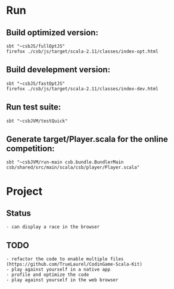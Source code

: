 # Run
## Build optimized version:

    sbt "~csbJS/fullOptJS"
    firefox ./csb/js/target/scala-2.11/classes/index-opt.html

## Build develepment version:

    sbt "~csbJS/fastOptJS"
    firefox ./csb/js/target/scala-2.11/classes/index-dev.html

## Run test suite:

    sbt "~csbJVM/testQuick"

## Generate target/Player.scala for the online competition:

    sbt "~csbJVM/run-main csb.bundle.BundlerMain csb/shared/src/main/scala/csb/player/Player.scala"

# Project

## Status

    - can display a race in the browser

## TODO
	- refactor the code to enable multiple files (https://github.com/TrueLaurel/CodinGame-Scala-Kit)
	- play against yourself in a native app
	- profile and optimize the code
	- play against yourself in the web browser

